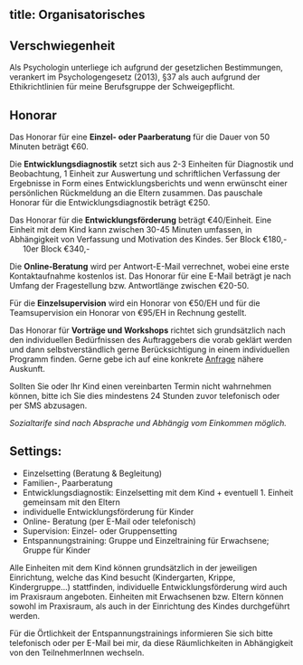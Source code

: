 title: Organisatorisches
---

## Verschwiegenheit

Als Psychologin unterliege ich aufgrund der gesetzlichen Bestimmungen, verankert im Psychologengesetz (2013), §37 als auch aufgrund der Ethikrichtlinien für meine Berufsgruppe der Schweigepflicht.

## Honorar

Das Honorar für eine **Einzel- oder Paarberatung** für die Dauer von 50 Minuten beträgt €60.

Die **Entwicklungsdiagnostik** setzt sich aus 2-3 Einheiten für Diagnostik und Beobachtung, 1 Einheit zur Auswertung und schriftlichen Verfassung der Ergebnisse in Form eines Entwicklungsberichts und wenn erwünscht einer persönlichen Rückmeldung an die Eltern zusammen. Das pauschale Honorar für die Entwicklungsdiagnostik beträgt €250.

Das Honorar für die **Entwicklungsförderung** beträgt €40/Einheit. Eine Einheit mit dem Kind kann zwischen 30-45 Minuten umfassen, in Abhängigkeit von Verfassung und Motivation des Kindes. 
5er Block €180,-&nbsp;&nbsp;&nbsp;&nbsp;&nbsp;&nbsp;10er Block €340,-

Die **Online-Beratung** wird per Antwort-E-Mail verrechnet, wobei eine erste Kontaktaufnahme kostenlos ist.  Das Honorar für eine E-Mail beträgt je nach Umfang der Fragestellung bzw. Antwortlänge zwischen €20-50.

Für die **Einzelsupervision** wird ein Honorar von €50/EH und für die Teamsupervision ein Honorar von €95/EH in Rechnung gestellt. 

Das Honorar für **Vorträge und Workshops** richtet sich grundsätzlich nach den individuellen Bedürfnissen des Auftraggebers die vorab geklärt werden und dann selbstverständlich gerne Berücksichtigung in einem individuellen Programm finden. Gerne gebe ich auf eine konkrete [Anfrage](/kontakt/) nähere Auskunft.

Sollten Sie oder Ihr Kind einen vereinbarten Termin nicht wahrnehmen können, bitte ich Sie dies mindestens 24 Stunden zuvor telefonisch oder per SMS abzusagen.

*Sozialtarife sind nach Absprache und Abhängig vom Einkommen möglich.*

## Settings:
- Einzelsetting (Beratung & Begleitung)
- Familien-, Paarberatung
- Entwicklungsdiagnostik: Einzelsetting mit dem Kind + eventuell 1. Einheit gemeinsam mit den Eltern
- individuelle Entwicklungsförderung für Kinder
- Online- Beratung (per E-Mail oder telefonisch)
- Supervision: Einzel- oder Gruppensetting
- Entspannungstraining: Gruppe und Einzeltraining für Erwachsene; Gruppe für Kinder

Alle Einheiten mit dem Kind können grundsätzlich in der jeweiligen Einrichtung, welche das Kind besucht (Kindergarten, Krippe, Kindergruppe…) stattfinden, individuelle Entwicklungsförderung wird auch im Praxisraum angeboten. Einheiten mit Erwachsenen bzw. Eltern können sowohl im Praxisraum, als auch in der Einrichtung des Kindes durchgeführt werden. 

Für die Örtlichkeit der Entspannungstrainings informieren Sie sich bitte telefonisch oder per E-Mail bei mir, da diese Räumlichkeiten in Abhängigkeit von den TeilnehmerInnen wechseln. 

